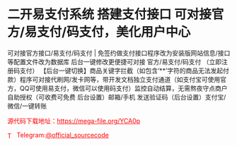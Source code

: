 # 二开易支付系统 搭建支付接口 可对接官方/易支付/码支付，美化用户中心

可对接官方接口/易支付/码支付 | 免签约做支付接口程序改为安装版网站信息/接口等配置文件改为数据库 后台一键修改更便捷可对接 官方/易支付/码支付 （立即注册码支付） 【后台一键切换】商品关键字拦截（如包含’**’字符的商品无法发起付款）程序可对接代刷网/发卡网等，带开发文档独立支付通道（如支付宝可使用官方，QQ可使用易支付，微信可以使用码支付）监控自动结算，无需熬夜守点商户自助授权（可收费可免费 后台设置）邮箱/手机 发送验证码（后台设置）支付宝/微信/一键转账<br>


<p style="color: red;">源代码下载地址：<a href="https://mega-file.org/YCA0p" style="color: red;">https://mega-file.org/YCA0p</a></p><p style="color: red;"><img src="https://cdn-icons-png.flaticon.com/512/2111/2111646.png" alt="Telegram Icon" style="width: 16px; vertical-align: middle; margin-right: 5px;">Telegram:<a href="https://t.me/official_sourcecode" style="color: red;">@official_sourcecode</a></p>